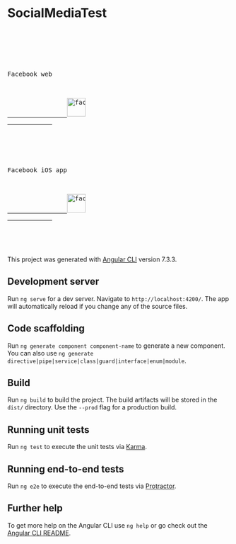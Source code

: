 # SocialMediaTest

<pre>
	<article>
        <div>
            <p>Facebook web</p>
            <a id="facebook-web" class="facebook-web" href="https://facebook.com/christopher.blackwell.501" target="_blank">
                <img src="assets/img/facebook-icon.png" alt="facebook" height="42" width="42">
            </a>
        </div>
        <div>
            <p>Facebook iOS app</p>
            <a id="facebook-ios-app" class="facebook-web" href="fb://profile/christopher.blackwell.501" target="_blank">
                <img src="assets/img/facebook-icon.png" alt="facebook" height="42" width="42">
            </a>
        </div>
    </article>
</pre>

This project was generated with [Angular CLI](https://github.com/angular/angular-cli) version 7.3.3.

## Development server

Run `ng serve` for a dev server. Navigate to `http://localhost:4200/`. The app will automatically reload if you change any of the source files.

## Code scaffolding

Run `ng generate component component-name` to generate a new component. You can also use `ng generate directive|pipe|service|class|guard|interface|enum|module`.

## Build

Run `ng build` to build the project. The build artifacts will be stored in the `dist/` directory. Use the `--prod` flag for a production build.

## Running unit tests

Run `ng test` to execute the unit tests via [Karma](https://karma-runner.github.io).

## Running end-to-end tests

Run `ng e2e` to execute the end-to-end tests via [Protractor](http://www.protractortest.org/).

## Further help

To get more help on the Angular CLI use `ng help` or go check out the [Angular CLI README](https://github.com/angular/angular-cli/blob/master/README.md).
